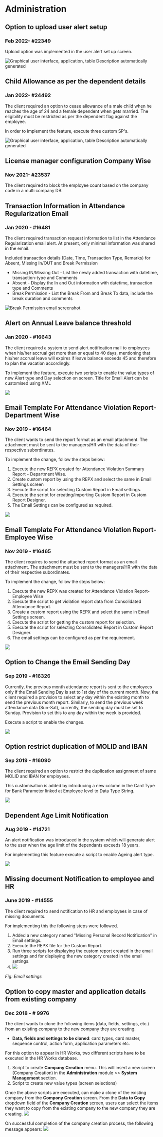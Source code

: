 # Administration

## Option to upload user alert setup

### Feb 2022- #22349

Upload option was implemented in the user alert set up screen.

![Graphical user interface, application, table Description automatically generated](../img/feb-2022/image5.png)

## Child Allowance as per the dependent details

### Jan 2022- #24492

The client required an option to cease allowance of a male child when he
reaches the age of 24 and a female dependent when gets married. The
eligibility must be restricted as per the dependent flag against the
employee.

In order to implement the feature, execute three custom SP's.

![Graphical user interface, application, table Description automatically generated](../img/jan-2022/image3.png)

## License manager configuration Company Wise

### Nov 2021- #23537

The client required to block the employee count based on the company
code in a multi company DB.

## Transaction Information in Attendance Regularization Email

### Jan 2020 - #16481

The client required transaction request information to list in the Attendance
Regularization email alert. At present, only minimal information was shared in
the email. 

Included transaction details (Date, Time, Transaction Type, Remarks) for Absent,
Missing In/OUT and Break Permission

- Missing IN/Missing Out - List the newly added transaction with datetime,
  transaction-type and Comments
- Absent - Display the In and Out information with datetime, transaction type
  and Comments
- Break Permission - List the Break From and Break To data, include the break
  duration and comments

![Break Permission email screenshot](../img/product-enhancement/image1.png)

## Alert on Annual Leave balance threshold

### Jan 2020 - #16643

The client required a system to send alert notification mail to employees when
his/her accrual get more than or equal to 40 days, mentioning that his/her
accrual leave will expires if leave balance exceeds 45 and therefore to plan the
vacation accordingly.

To implement the feature, execute two scripts to enable the value types of new
Alert type and Day selection on screen. Title for Email Alert can be customised
using XML

![](../img/product-enhancement/image2.png)

## Email Template For Attendance Violation Report-Department Wise

### Nov 2019 - #16464

The client wants to send the report format as an email attachment. The
attachment must be sent to the managers/HR with the data of their respective
subordinates.

To implement the change, follow the steps below:

1. Execute the new REPX created for Attendance Violation Summary Report -
   Department Wise.
2. Create custom report by using the REPX and select the same in Email Settings
   screen
3. Execute the script for selecting Custom Report in Email settings.
4. Execute the script for creating/importing Custom Report in Custom Report
   Designer.
5. The Email Settings can be configured as required.

![](../img/product-enhancement/image3.png)

## Email Template For Attendance Violation Report-Employee Wise

### Nov 2019 - #16465

The client requires to send the attached report format as an email attachment.
The attachment must be sent to the managers/HR with the data of their respective
subordinates.

To implement the change, follow the steps below:

1. Execute the new REPX was created for Attendance Violation Report-Employee
   Wise
2. Execute the script to get violation report data from Consolidated Attendance
   Report.
3. Create a custom report using the REPX and select the same in Email Settings
   screen.
4. Execute the script for getting the custom report for selection.
5. Execute the script for selecting Consolidated Report in Custom Report
   Designer.
6. The email settings can be configured as per the requirement.

![](../img/product-enhancement/image4.png)

## Option to Change the Email Sending Day

### Sep 2019 - #16326

Currently, the previous month attendance report is sent to the employees only if
the Email Sending Day is set to 1st day of the current month. Now, the client
required a provision to select any day within the existing month to send the
previous month report. Similarly, to send the previous week attendance data
(Sun-Sat), currently, the sending day must be set to Sunday. Provision to set
this to any day within the week is provided.

Execute a script to enable the changes.

![](../img/product-enhancement/image5.png)

## Option restrict duplication of MOLID and IBAN

### Sep 2019 - #16090

The client required an option to restrict the duplication assignment of same
MOLID and IBAN for employees.

This customisation is added by introducing a new column in the Card Type for
Bank Parameter linked at Employee level to Data Type String.

![](../img/product-enhancement/image6.png)

## Dependent Age Limit Notification

### Aug 2019 - #14721

An alert notification was introduced in the system which will generate alert to
the user when the age limit of the dependants exceeds 18 years.

For implementing this feature execute a script to enable Ageing alert type.

![](../img/product-enhancement/image7.PNG)

## Missing document Notification to employee and HR

### June 2019 - #14555

The client required to send notification to HR and employees in case of missing
documents.

For implementing this the following steps were followed.

1. Added a new category named "Missing Personal Record Notification" in Email
   settings.
2. Execute the REPX file for the Custom Report.
3. Run three scripts for displaying the custom report created in the email
   settings and for displaying the new category created in the email settings.
4. ![](../img/product-enhancement/image8.png)

*Fig: Email settings*

## Option to copy master and application details from existing company

### Dec 2018 - # 9976

The client wants to clone the following items (data, fields, settings, etc.)
from an existing company to the new company they are creating.

- **Data, fields and settings to be cloned**: card types, card master,
  sequence control, action form, application parameters etc.

For this option to appear in HR Works, two different scripts have to be executed
in the HR Works database.

1. Script to create **Company Creation** menu. This will insert a new screen
   (Company Creation) in the **Administration** module \>\> **System
   Management** section.
2. Script to create new value types (screen selections)

Once the above scripts are executed, can make a clone of the existing company
from the **Compony Creation** screen. From the **Data to Copy** dropdown field
of the **Company Creation** screen, users can select the items they want to copy
from the existing company to the new company they are creating.
![](../img/product-enhancement/image9.png)

On successful completion of the company creation process, the following message
appears: ![](../img/product-enhancement/image10.png)
